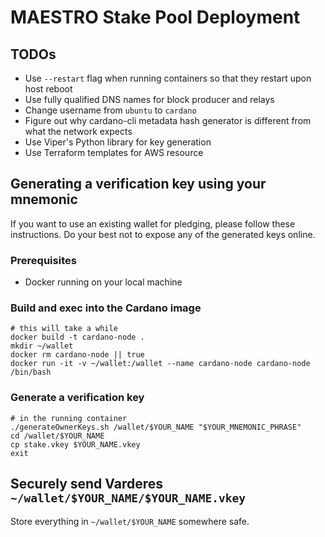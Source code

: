 # MAESTRO Stake Pool Deployment

## TODOs
* Use `--restart` flag when running containers so that they restart upon host reboot
* Use fully qualified DNS names for block producer and relays
* Change username from `ubuntu` to `cardano`
* Figure out why cardano-cli metadata hash generator is different from what the network expects
* Use Viper's Python library for key generation
* Use Terraform templates for AWS resource 

## Generating a verification key using your mnemonic
If you want to use an existing wallet for pledging, please follow these instructions. Do your best not to expose any of the generated keys online. 

### Prerequisites
* Docker running on your local machine

### Build and exec into the Cardano image

```
# this will take a while
docker build -t cardano-node .
mkdir ~/wallet
docker rm cardano-node || true
docker run -it -v ~/wallet:/wallet --name cardano-node cardano-node /bin/bash
```

### Generate a verification key

```
# in the running container
./generateOwnerKeys.sh /wallet/$YOUR_NAME "$YOUR_MNEMONIC_PHRASE"
cd /wallet/$YOUR_NAME
cp stake.vkey $YOUR_NAME.vkey
exit
```

## Securely send Varderes `~/wallet/$YOUR_NAME/$YOUR_NAME.vkey`

Store everything in `~/wallet/$YOUR_NAME` somewhere safe.
